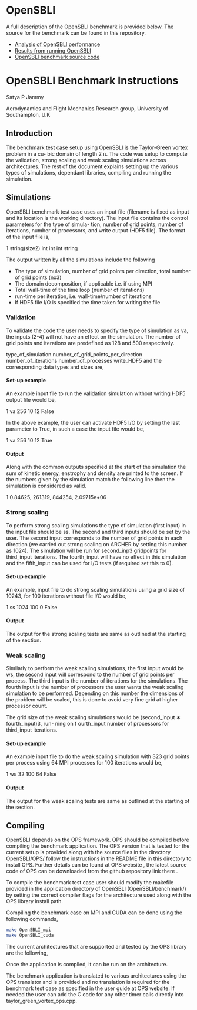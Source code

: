 # OpenSBLI

A full description of the OpenSBLI benchmark is provided below. The source for the benchmark can be found in this repository.

* [Analysis of OpenSBLI performance](https://github.com/ARCHER-CSE/archer-benchmarks/blob/master/apps/OpenSBLI/analysis/OpenSBLI_benchmark.ipynb)
* [Results from running OpenSBLI](https://github.com/ARCHER-CSE/archer-benchmarks/tree/master/apps/OpenSBLI/results)
* [OpenSBLI benchmark source code](https://github.com/ARCHER-CSE/archer-benchmarks/tree/master/apps/OpenSBLI/source)

# OpenSBLI Benchmark Instructions

Satya P Jammy

Aerodynamics and Flight Mechanics Research group, University of Southampton, U.K

## Introduction

The benchmark test case setup using OpenSBLI is the Taylor-Green vortex problem in a cu- bic domain of length 2 π. The code was setup to compute the validation, strong scaling and weak scaling simulations across architectures. The rest of the document explains setting up the various types of simulations, dependant libraries, compiling and running the simulation.

## Simulations

OpenSBLI benchmark test case uses an input file (filename is fixed as input and its location is the working directory). The input file contains the control parameters for the type of simula- tion, number of grid points, number of iterations, number of processors, and write output (HDF5 file). The format of the input file is,

1 string(size2) int int int string

The output written by all the simulations include the following

- The type of simulation, number of grid points per direction, total number of grid points (nx3)
- The domain decomposition, if applicable i.e. if using MPI
- Total wall-time of the time loop (number of iterations)
- run-time per iteration, i.e. wall-time/number of iterations
- If HDF5 file I/O is specified the time taken for writing the file

### Validation

To validate the code the user needs to specify the type of simulation as va, the inputs (2-4) will not have an effect on the simulation. The number of grid points and iterations are predefined as 128 and 500 respectively.

 type_of_simulation number_of_grid_points_per_direction number_of_iterations number_of_processes write_HDF5
and the corresponding data types and sizes are,

#### Set-up example

An example input file to run the validation simulation without writing HDF5 output file would be,

1 va 256 10 12 False

In the above example, the user can activate HDF5 I/O by setting the last parameter to True, in
such a case the input file would be,

1 va 256 10 12 True

#### Output

Along with the common outputs specified at the start of the simulation the sum of kinetic energy, enstrophy and density are printed to the screen. If the numbers given by the simulation match the following line then the simulation is considered as valid.

1 0.84625, 261319, 844254, 2.09715e+06

### Strong scaling

To perform strong scaling simulations the type of simulation (first input) in the input file should be ss. The second and third inputs should be set by the user. The second input corresponds to the number of grid points in each direction (we carried out strong scaling on ARCHER by setting this number as 1024). The simulation will be run for second_inp3 gridpoints for third_input iterations. The fourth_input will have no effect in this simulation and the fifth_input can be used for I/O tests (if required set this to 0).

#### Set-up example

An example, input file to do strong scaling simulations using a grid size of 10243, for 100 iterations without file I/O would be,

1 ss 1024 100 0 False

#### Output

The output for the strong scaling tests are same as outlined at the starting of the section.

### Weak scaling

Similarly to perform the weak scaling simulations, the first input would be ws, the second input will correspond to the number of grid points per process. The third input is the number of iterations for the simulations. The fourth input is the number of processors the user wants the weak scaling simulation to be performed. Depending on this number the dimensions of the problem will be scaled, this is done to avoid very fine grid at higher processor count.

The grid size of the weak scaling simulations would be (second_input ∗ fourth_input)3, run- ning on f ourth_input number of processors for third_input iterations.

#### Set-up example

An example input file to do the weak scaling simulation with 323 grid points per process using 64 MPI processes for 100 iterations would be,

1 ws 32 100 64 False

#### Output

The output for the weak scaling tests are same as outlined at the starting of the section.

## Compiling

OpenSBLI depends on the OPS framework. OPS should be compiled before compiling the benchmark application. The OPS version that is tested for the current setup is provided along with the source files in the directory OpenSBLI/OPS/ follow the instructions in the README file in this directory to install OPS. Further details can be found at OPS website , the latest source code of OPS can be downloaded from the github repository link there .

To compile the benchmark test case user should modify the makefile provided in the application directory of OpenSBLI (OpenSBLI/benchmark/) by setting the correct compiler flags for the architecture used along with the OPS library install path.

Compiling the benchmark case on MPI and CUDA can be done using the following commands,

```bash
make OpenSBLI_mpi
make OpenSBLI_cuda
```

The current architectures that are supported and tested by the OPS library are the following,

Once the application is compiled, it can be run on the architecture.

The benchmark application is translated to various architectures using the OPS translator and is provided and no translation is required for the benchmark test case as specified in the user guide at OPS website. If needed the user can add the C code for any other timer calls directly into taylor_green_vortex_ops.cpp.

